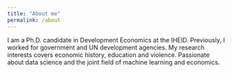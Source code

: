```yaml
---
title: "About me"
permalink: /about
---
```

I am a Ph.D. candidate in Development Economics at the IHEID. Previously, I worked for government and UN development agencies. My research interests covers economic history, education and violence.  Passionate about data science and the joint field of machine learning and economics.
